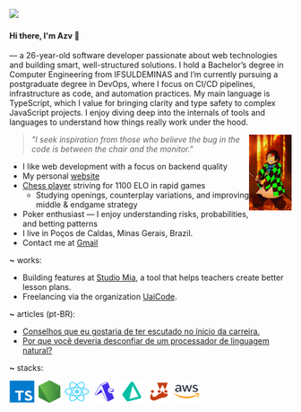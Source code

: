 ![](https://komarev.com/ghpvc/?username=azevgabriel&color=006bed)

<h4>Hi there, I'm Azv 👋</h4>

— a 26-year-old software developer passionate about web technologies and building smart, well-structured solutions. I hold a Bachelor’s degree in Computer Engineering from IFSULDEMINAS and I’m currently pursuing a postgraduate degree in DevOps, where I focus on CI/CD pipelines, infrastructure as code, and automation practices. My main language is TypeScript, which I value for bringing clarity and type safety to complex JavaScript projects. I enjoy diving deep into the internals of tools and languages to understand how things really work under the hood.

<img align="right" width=15% min-width=500px src="tanjiro-transition.gif"/>
<div align="left">

>  _"I seek inspiration from those who believe the bug in the code is between the chair and the monitor."_

- I like web development with a focus on backend quality
- My personal [website](https://www.azevgabriel.com.br)
- [Chess player](https://www.chess.com/member/azevgabriel) striving for 1100 ELO in rapid games  
   - Studying openings, counterplay variations, and improving middle & endgame strategy
- Poker enthusiast — I enjoy understanding risks, probabilities, and betting patterns
- I live in Poços de Caldas, Minas Gerais, Brazil.
- Contact me at <a href="mailto:azevgabriel@gmail.com">Gmail</a>

**~** works:

- Building features at [Studio Mia](https://app.studiomia.ai/), a tool that helps teachers create better lesson plans.
- Freelancing via the organization [UaiCode](https://github.com/Uai-Code).

**~** articles (pt-BR):

- [Conselhos que eu gostaria de ter escutado no ínicio da carreira.](https://www.linkedin.com/pulse/conselhos-que-eu-gostaria-de-ter-escutado-%25C3%25ADnicio-da-carreira-azevedo-2njjf/?trackingId=yJElYqvtQgKLtMlNsPh%2BXA%3D%3D)
- [Por que você deveria desconfiar de um processador de linguagem natural?](https://www.linkedin.com/pulse/por-que-voc%C3%AA-deveria-desconfiar-de-um-processador-natural-azevedo-prxgf/?trackingId=O5WerAgFSJOwv%2FL6iE3hag%3D%3D)

**~** stacks:

<div style="display: inline_block">
  <img align="center" alt="TypeScript" height="40" width="45" src="https://github.com/devicons/devicon/blob/master/icons/typescript/typescript-original.svg">
  <img align="center" alt="Nodejs" height="40" width="45" src="https://github.com/devicons/devicon/blob/master/icons/nodejs/nodejs-original.svg" />
  <img align="center" alt="ReactJS" height="40" width="45" src="https://github.com/devicons/devicon/blob/master/icons/react/react-original.svg">
  <img align="center" alt="Expo" height="40" width="45" src="https://github.com/vscode-icons/vscode-icons/blob/master/icons/file_type_expo.svg">
  <img align="center" alt="Prisma" height="40" width="45" src="https://github.com/PKief/vscode-material-icon-theme/blob/main/icons/prisma.svg">
  <img align="center" alt="Jest" height="40" width="45" src="https://github.com/vscode-icons/vscode-icons/blob/master/icons/file_type_jest.svg">
  <img align="center" alt="Amazon" height="40" width="45" src="https://github.com/devicons/devicon/blob/master/icons/amazonwebservices/amazonwebservices-original-wordmark.svg">   
</div>




